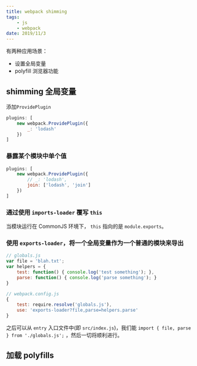 ```yaml
---
title: webpack shimming
tags:
    - js
    - webpack
date: 2019/11/3
---
```


有两种应用场景：

- 设置全局变量
- polyfill 浏览器功能

## shimming 全局变量

添加`ProvidePlugin`

```js
plugins: [
    new webpack.ProvidePlugin({
        _: 'lodash'
    })
]
```

### 暴露某个模块中单个值

```js
plugins: [
    new webpack.ProvidePlugin({
        // _: 'lodash',
        join: ['lodash', 'join']
    })
]
```

### 通过使用 `imports-loader` 覆写 `this`

当模块运行在 CommonJS 环境下， `this` 指向的是 `module.exports`。

### 使用 `exports-loader`，将一个全局变量作为一个普通的模块来导出

```js
// globals.js
var file = 'blah.txt';
var helpers = {
    test: function() { console.log('test something'); },
    parse: function() { console.log('parse something'); }
}
```

```js
// webpack.config.js
{
    test: require.resolve('globals.js'),
    use: 'exports-loader?file,parse=helpers.parse'
}
```

之后可以从 `entry` 入口文件中(即 `src/index.js`)，我们能 `import { file, parse } from './globals.js';` ，然后一切将顺利进行。

## 加载 polyfills
